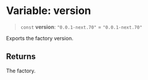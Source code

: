 # Variable: version

> `const` **version**: `"0.0.1-next.70"` = `"0.0.1-next.70"`

Exports the factory version.

## Returns

The factory.
